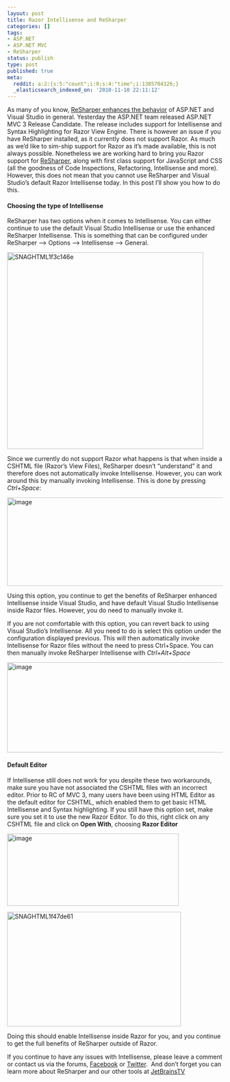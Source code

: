 ```yaml
---
layout: post
title: Razor Intellisense and ReSharper
categories: []
tags:
- ASP.NET
- ASP.NET MVC
- ReSharper
status: publish
type: post
published: true
meta:
  reddit: a:2:{s:5:"count";i:0;s:4:"time";i:1385704326;}
  _elasticsearch_indexed_on: '2010-11-10 22:11:12'
---
```

As many of you know, <a href="http://tv.jetbrains.net/videocontent/aspnet-features-in-resharper-5-part-1">ReSharper enhances the behavior</a> of ASP.NET and Visual Studio in general. Yesterday the ASP.NET team released ASP.NET MVC 3 Release Candidate. The release includes support for Intellisense and Syntax Highlighting for Razor View Engine. There is however an issue if you have ReSharper installed, as it currently does not support Razor. As much as we’d like to sim-ship support for Razor as it’s made available, this is not always possible. Nonetheless we are working hard to bring you Razor support for <a href="http://www.jetbrains.com/resharper">ReSharper</a>, along with first class support for JavaScript and CSS (all the goodness of Code Inspections, Refactoring, Intellisense and more). However, this does not mean that you cannot use ReSharper and Visual Studio’s default Razor Intellisense today. In this post I’ll show you how to do this.
<h4>Choosing the type of Intellisense</h4>
ReSharper has two options when it comes to Intellisense. You can either continue to use the default Visual Studio Intellisense or use the enhanced ReSharper Intellisense. This is something that can be configured under ReSharper –&gt; Options –&gt; Intellisense –&gt; General.

<a href="http://hhariri.files.wordpress.com/2010/11/snaghtml1f3c146e.png"><img style="display:inline;border-width:0;" title="SNAGHTML1f3c146e" src="http://hhariri.files.wordpress.com/2010/11/snaghtml1f3c146e_thumb.png" border="0" alt="SNAGHTML1f3c146e" width="458" height="458" /></a>

Since we currently do not support Razor what happens is that when inside a CSHTML file (Razor’s View Files), ReSharper doesn’t “understand” it and therefore does not automatically invoke Intellisense. However, you can work around this by manually invoking Intellisense. This is done by pressing <em>Ctrl+Space</em>:

<a href="http://hhariri.files.wordpress.com/2010/11/image3.png"><img style="display:inline;border-width:0;" title="image" src="http://hhariri.files.wordpress.com/2010/11/image_thumb3.png" border="0" alt="image" width="520" height="206" /></a>

Using this option, you continue to get the benefits of ReSharper enhanced Intellisense inside Visual Studio, and have default Visual Studio Intellisense inside Razor files. However, you do need to manually invoke it.

If you are not comfortable with this option, you can revert back to using Visual Studio’s Intellisense. All you need to do is select this option under the configuration displayed previous. This will then automatically invoke Intellisense for Razor files without the need to press Ctrl+Space. You can then manually invoke ReSharper Intellisense with <em>Ctrl+Alt+Space</em>

<a href="http://hhariri.files.wordpress.com/2010/11/image4.png"><img style="display:inline;border-width:0;" title="image" src="http://hhariri.files.wordpress.com/2010/11/image_thumb4.png" border="0" alt="image" width="530" height="210" /></a>
<h4>Default Editor</h4>
If Intellisense still does not work for you despite these two workarounds, make sure you have not associated the CSHTML files with an incorrect editor. Prior to RC of MVC 3, many users have been using HTML Editor as the default editor for CSHTML, which enabled them to get basic HTML Intellisense and Syntax highlighting. If you still have this option set, make sure you set it to use the new Razor Editor. To do this, right click on any CSHTML file and click on <strong>Open With</strong>, choosing <strong>Razor Editor</strong>

<a href="http://hhariri.files.wordpress.com/2010/11/image5.png"><img style="display:inline;border-width:0;" title="image" src="http://hhariri.files.wordpress.com/2010/11/image_thumb5.png" border="0" alt="image" width="401" height="168" /></a>

<a href="http://hhariri.files.wordpress.com/2010/11/snaghtml1f47de61.png"><img style="display:inline;border-width:0;" title="SNAGHTML1f47de61" src="http://hhariri.files.wordpress.com/2010/11/snaghtml1f47de61_thumb.png" border="0" alt="SNAGHTML1f47de61" width="406" height="267" /></a>

Doing this should enable Intellisense inside Razor for you, and you continue to get the full benefits of ReSharper outside of Razor.

If you continue to have any issues with Intellisense, please leave a comment or contact us via the forums, <a href="http://www.jetbrains.com/facebook">Facebook</a> or <a href="http://twitter.com/resharper">Twitter</a>.  And don’t forget you can learn more about ReSharper and our other tools at <a href="http://tv.jetbrains.com">JetBrainsTV</a>
